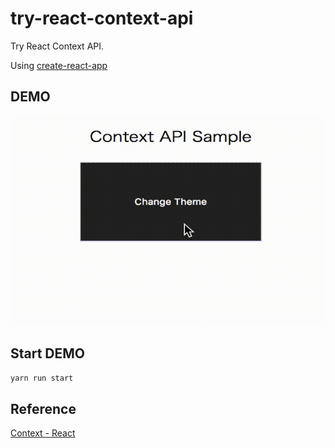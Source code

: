 # try-react-context-api

Try React Context API.

Using [create-react-app](https://github.com/facebook/create-react-app)



## DEMO

![gif demo](https://github.com/shinshin86/try-react-context-api/blob/master/gif-demo/demo.gif?raw=true)

## Start DEMO

```bash
yarn run start
```



## Reference

[Context - React](https://reactjs.org/docs/context.html)